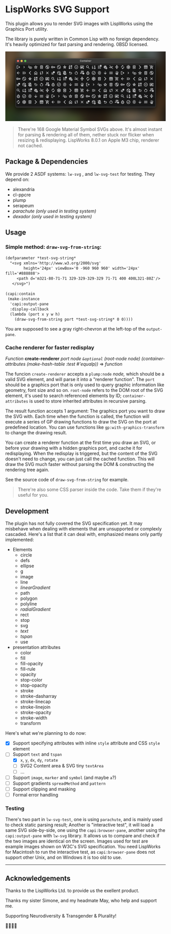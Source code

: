# LispWorks SVG Support

This plugin allows you to render SVG images with LispWorks using the Graphics Port utility.

The library is purely written in Common Lisp with no foreign dependency. It's heavily optimized for fast parsing and rendering. 0BSD licensed.

![screenshot](screenshot.png)

> There're 168 Google Material Symbol SVGs above. It's almost instant for parsing & rendering all of them, nether stuck nor flicker when resizing & redisplaying. LispWorks 8.0.1 on Apple M3 chip, renderer not cached.

## Package & Dependencies

We provide 2 ASDF systems: `lw-svg` , and `lw-svg-test` for testing. They depend on:

- alexandria
- cl-ppcre
- plump
- serapeum
- *parachute (only used in testing system)*
- *dexador (only used in testing system)*

## Usage

### Simple method: `draw-svg-from-string`:

``` common-lisp
(defparameter *test-svg-string*
  "<svg xmlns='http://www.w3.org/2000/svg'
        height='24px' viewBox='0 -960 960 960' width='24px' fill='#888888'>
     <path d='m321-80-71-71 329-329-329-329 71-71 400 400L321-80Z'/>
   </svg>")

(capi:contain
 (make-instance
  'capi:output-pane
  :display-callback
  (lambda (port x y w h)
    (draw-svg-from-string port *test-svg-string* 0 0))))
```

You are supposed to see a gray right-chevron at the left-top of the `output-pane`.

### Cache renderer for faster redisplay

*Function* **create-renderer** *port* *node* *`&optional`* *(root-node node) (container-attributes (make-hash-table :test #'equalp))* => *function*

The funcion `create-renderer` accepts a `plump:node` *node,* which should be a valid SVG element, and will parse it into a "renderer function". The `port` should be a graphics port that is only used to query graphic information like geometry, font size and so on. `root-node` refers to the DOM root of the SVG element, it's used to search referenced elements by ID; `container-attributes` is used to store inherited attributes in recursive parsing.

The result function accepts 1 argument: The graphics port you want to draw the SVG with. Each time when the function is called, the function will execute a series of GP drawing functions to draw the SVG on the port at predefined location. You can use functions like `gp:with-graphics-transform` to change the drawing result.

You can create a renderer function at the first time you draw an SVG, or before your drawing with a hidden graphics port, and cache it for redisplaying. When the redisplay is triggered, but the content of the SVG doesn't need to change, you can just call the cached function. This will draw the SVG much faster without parsing the DOM & constructing the rendering tree again.

See the source code of `draw-svg-from-string` for example.

> There're also some CSS parser inside the code. Take them if they're useful for you.

## Development

The plugin has not fully covered the SVG specification yet. It may misbehave when dealing with elements that are unsupported or complexly cascaded. Here's a list that it can deal with, emphasized means only partly implemented:

- Elements
  - circle
  - defs
  - ellipse
  - g
  - image
  - line
  - *linearGradient*
  - path
  - polygon
  - polyline
  - *radialGradient*
  - rect
  - stop
  - svg
  - *text*
  - *tspan*
  - use
- presentation attributes
  - color
  - fill
  - fill-opacity
  - fill-rule
  - opacity
  - stop-color
  - stop-opacity
  - stroke
  - stroke-dasharray
  - stroke-linecap
  - stroke-linejoin
  - stroke-opacity
  - stroke-width
  - transform

Here's what we're planning to do now:

- [x] Support specifying attributes with inline `style` attribute and CSS `style` element
- [ ] Support `text` and `tspan`
  - [x] `x`, `y`, `dx`, `dy`, `rotate`
  - [ ] SVG2 Content area & SVG tiny `textArea`
  - [ ] ...
  
- [ ] Support `image`, `marker` and `symbol` (and maybe `a`?)
- [ ] Support gradients `spreadMethod` and `pattern`
- [ ] Support clipping and masking
- [ ] Formal error handling

### Testing

There's two part in `lw-svg-test`, one is using `parachute`, and is mainly used to check static parsing result; Another is "interactive test", it will load a same SVG side-by-side, one using the `capi:browser-pane`, another using the `capi:output-pane` with `lw-svg` library. It allows us to compare and check if the two images are identical on the screen. Images used for test are example images shown on W3C's SVG specification. You need LispWorks for Macintosh to run the interactive test, as `capi:browser-pane` does not support other Unix, and on Windows it is too old to use.

---

## Acknowledgements

Thanks to the LispWorks Ltd. to provide us the exellent product.

Thanks my sister Simone, and my headmate May, who help and support me.

Supporting Neurodiversity & Transgender & Plurality!

🏳️‍🌈🏳️‍⚧️
